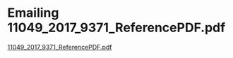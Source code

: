 # Emailing 11049\_2017\_9371\_ReferencePDF.pdf

[11049\_2017\_9371\_ReferencePDF.pdf](../files/08c8e101-484b-441a-8d71-35f58165a568.pdf)